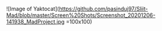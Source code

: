 

![Image of Yaktocat](https://github.com/pasinduj97/Sliit-Mad/blob/master/Screen%20Shots/Screenshot_20201206-141938_MadProject.jpg =100x100)

